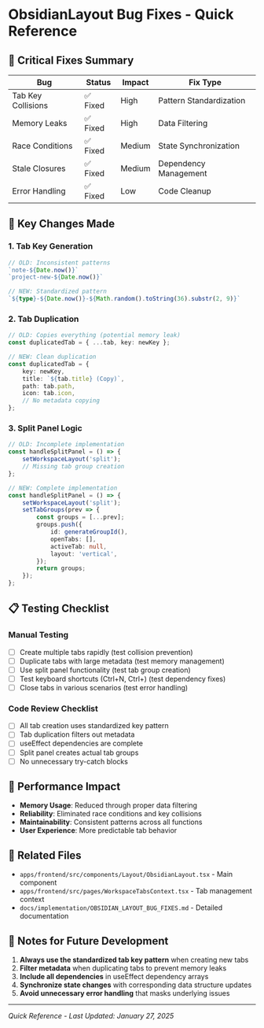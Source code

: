 # ObsidianLayout Bug Fixes - Quick Reference

## 🚨 Critical Fixes Summary

| Bug | Status | Impact | Fix Type |
|-----|--------|--------|----------|
| Tab Key Collisions | ✅ Fixed | High | Pattern Standardization |
| Memory Leaks | ✅ Fixed | High | Data Filtering |
| Race Conditions | ✅ Fixed | Medium | State Synchronization |
| Stale Closures | ✅ Fixed | Medium | Dependency Management |
| Error Handling | ✅ Fixed | Low | Code Cleanup |

## 🔧 Key Changes Made

### 1. Tab Key Generation
```typescript
// OLD: Inconsistent patterns
`note-${Date.now()}`
`project-new-${Date.now()}`

// NEW: Standardized pattern
`${type}-${Date.now()}-${Math.random().toString(36).substr(2, 9)}`
```

### 2. Tab Duplication
```typescript
// OLD: Copies everything (potential memory leak)
const duplicatedTab = { ...tab, key: newKey };

// NEW: Clean duplication
const duplicatedTab = {
    key: newKey,
    title: `${tab.title} (Copy)`,
    path: tab.path,
    icon: tab.icon,
    // No metadata copying
};
```

### 3. Split Panel Logic
```typescript
// OLD: Incomplete implementation
const handleSplitPanel = () => {
    setWorkspaceLayout('split');
    // Missing tab group creation
};

// NEW: Complete implementation
const handleSplitPanel = () => {
    setWorkspaceLayout('split');
    setTabGroups(prev => {
        const groups = [...prev];
        groups.push({
            id: generateGroupId(),
            openTabs: [],
            activeTab: null,
            layout: 'vertical',
        });
        return groups;
    });
};
```

## 📋 Testing Checklist

### Manual Testing
- [ ] Create multiple tabs rapidly (test collision prevention)
- [ ] Duplicate tabs with large metadata (test memory management)
- [ ] Use split panel functionality (test tab group creation)
- [ ] Test keyboard shortcuts (Ctrl+N, Ctrl+\) (test dependency fixes)
- [ ] Close tabs in various scenarios (test error handling)

### Code Review Checklist
- [ ] All tab creation uses standardized key pattern
- [ ] Tab duplication filters out metadata
- [ ] useEffect dependencies are complete
- [ ] Split panel creates actual tab groups
- [ ] No unnecessary try-catch blocks

## 🚀 Performance Impact

- **Memory Usage**: Reduced through proper data filtering
- **Reliability**: Eliminated race conditions and key collisions
- **Maintainability**: Consistent patterns across all functions
- **User Experience**: More predictable tab behavior

## 🔗 Related Files

- `apps/frontend/src/components/Layout/ObsidianLayout.tsx` - Main component
- `apps/frontend/src/pages/WorkspaceTabsContext.tsx` - Tab management context
- `docs/implementation/OBSIDIAN_LAYOUT_BUG_FIXES.md` - Detailed documentation

## 📝 Notes for Future Development

1. **Always use the standardized tab key pattern** when creating new tabs
2. **Filter metadata** when duplicating tabs to prevent memory leaks
3. **Include all dependencies** in useEffect dependency arrays
4. **Synchronize state changes** with corresponding data structure updates
5. **Avoid unnecessary error handling** that masks underlying issues

---

*Quick Reference - Last Updated: January 27, 2025* 